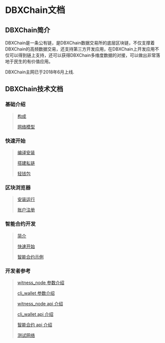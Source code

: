 # DBXChain文档

## DBXChain简介

DBXChain是一条公有链，是DBXChain数据交易所的底层区块链，不仅支撑着DBXChain的高频数据交易，还支持第三方开发应用，在DBXChain上开发应用不仅可以得到链上支持，还可以获得DBXChain多维度数据的对接，可以做出非常落地于民生的有价值应用。

DBXChain主网已于2018年6月上线.


## DBXChain技术文档
### 基础介绍
> [构成](introduction.md)<p>
> [网络模型](network_model.md)

### 快速开始
> [编译安装](node/compile.md)<p>
> [搭建私链](node/private-chain.md)<p>
> [轻钱包](node/cli_wallet.md)

### 区块浏览器
> [安装运行](wallet/install.md)<p>
> [账户注册](wallet/register.md)

### 智能合约开发
> [简介](contract/introduction.md)<p>
> [快速开始](contract/quick_start.md)<p>
> [智能合约示例](contract/examples.md)

### 开发者参考
> [witness_node 参数介绍](node/cmd/witness_node.md)<p>
> [cli_wallet 参数介绍](node/cmd/cli_wallet.md)<p>
> [witness_node api 介绍](node/api/witness_node.md)<p>
> [cli_wallet api 介绍](node/api/cli_wallet.md)<p>
> [智能合约 api 介绍](contract/contract-api.md)<p>
> [测试网络](testnet/introduction.md)
